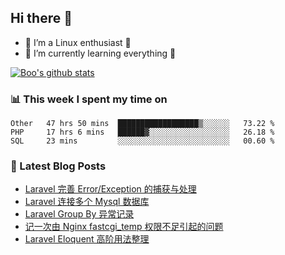 ## Hi there 👋
* 🔭 I’m a Linux enthusiast 🐧️
* 🏃️ I’m currently learning everything 🏃️

[![Boo's github stats](https://github-readme-stats.vercel.app/api?username=0xAiKang)](https://github.com/anuraghazra/github-readme-stats)

<!-- [![Most Used Langs](https://github-readme-stats.vercel.app/api/top-langs/?username=0xAiKang)](https://github.com/anuraghazra/github-readme-stats) -->

### 📊 This week I spent my time on
<!--START_SECTION:waka-->
```text
Other   47 hrs 50 mins  ██████████████████▒░░░░░░   73.22 % 
PHP     17 hrs 6 mins   ██████▓░░░░░░░░░░░░░░░░░░   26.18 % 
SQL     23 mins         ░░░░░░░░░░░░░░░░░░░░░░░░░   00.60 % 
```
<!--END_SECTION:waka-->

### 📕 Latest Blog Posts
<!-- BLOG-POST-LIST:START -->
- [Laravel 完善 Error/Exception 的捕获与处理](https://www.0x2beace.com/laravel-improves-error-exception-capture-and-handling/)
- [Laravel 连接多个 Mysql 数据库](https://www.0x2beace.com/laravel-connects-to-multiple-mysql-databases/)
- [Laravel Group By 异常记录](https://www.0x2beace.com/laravel-uses-group-by-exception-logging/)
- [记一次由 Nginx fastcgi_temp 权限不足引起的问题](https://www.0x2beace.com/note-a-problem-caused-by-insufficient-nginx-fastcgi_temp-permission/)
- [Laravel Eloquent 高阶用法整理](https://www.0x2beace.com/laravel-eloquent-advanced-usage/)
<!-- BLOG-POST-LIST:END -->


